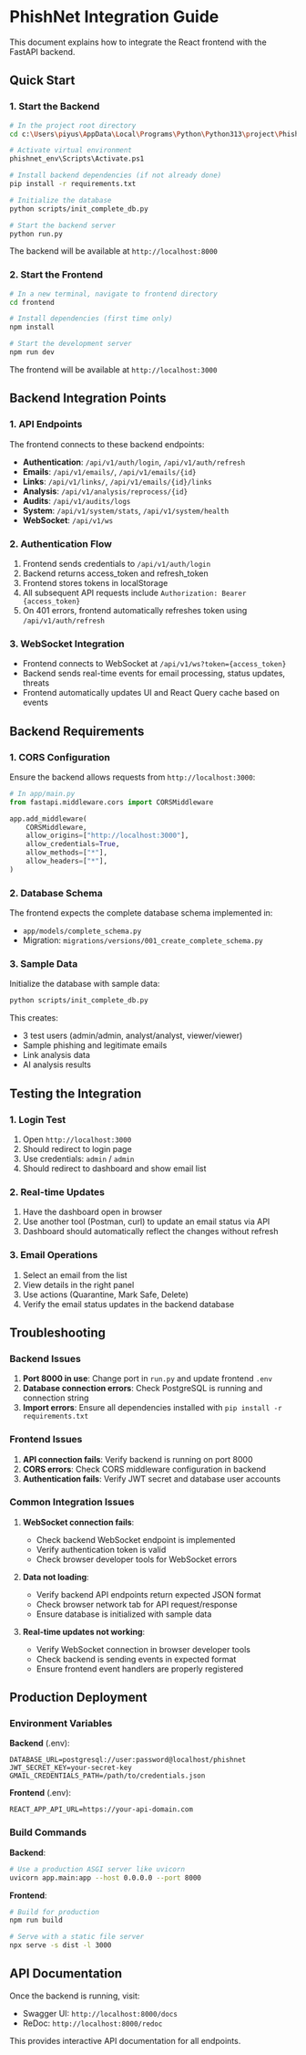 # PhishNet Integration Guide

This document explains how to integrate the React frontend with the FastAPI backend.

## Quick Start

### 1. Start the Backend

```bash
# In the project root directory
cd c:\Users\piyus\AppData\Local\Programs\Python\Python313\project\Phishnet

# Activate virtual environment
phishnet_env\Scripts\Activate.ps1

# Install backend dependencies (if not already done)
pip install -r requirements.txt

# Initialize the database
python scripts/init_complete_db.py

# Start the backend server
python run.py
```

The backend will be available at `http://localhost:8000`

### 2. Start the Frontend

```bash
# In a new terminal, navigate to frontend directory
cd frontend

# Install dependencies (first time only)
npm install

# Start the development server
npm run dev
```

The frontend will be available at `http://localhost:3000`

## Backend Integration Points

### 1. API Endpoints

The frontend connects to these backend endpoints:

- **Authentication**: `/api/v1/auth/login`, `/api/v1/auth/refresh`
- **Emails**: `/api/v1/emails/`, `/api/v1/emails/{id}`
- **Links**: `/api/v1/links/`, `/api/v1/emails/{id}/links`
- **Analysis**: `/api/v1/analysis/reprocess/{id}`
- **Audits**: `/api/v1/audits/logs`
- **System**: `/api/v1/system/stats`, `/api/v1/system/health`
- **WebSocket**: `/api/v1/ws`

### 2. Authentication Flow

1. Frontend sends credentials to `/api/v1/auth/login`
2. Backend returns access_token and refresh_token
3. Frontend stores tokens in localStorage
4. All subsequent API requests include `Authorization: Bearer {access_token}`
5. On 401 errors, frontend automatically refreshes token using `/api/v1/auth/refresh`

### 3. WebSocket Integration

- Frontend connects to WebSocket at `/api/v1/ws?token={access_token}`
- Backend sends real-time events for email processing, status updates, threats
- Frontend automatically updates UI and React Query cache based on events

## Backend Requirements

### 1. CORS Configuration

Ensure the backend allows requests from `http://localhost:3000`:

```python
# In app/main.py
from fastapi.middleware.cors import CORSMiddleware

app.add_middleware(
    CORSMiddleware,
    allow_origins=["http://localhost:3000"],
    allow_credentials=True,
    allow_methods=["*"],
    allow_headers=["*"],
)
```

### 2. Database Schema

The frontend expects the complete database schema implemented in:
- `app/models/complete_schema.py`
- Migration: `migrations/versions/001_create_complete_schema.py`

### 3. Sample Data

Initialize the database with sample data:

```bash
python scripts/init_complete_db.py
```

This creates:
- 3 test users (admin/admin, analyst/analyst, viewer/viewer)
- Sample phishing and legitimate emails
- Link analysis data
- AI analysis results

## Testing the Integration

### 1. Login Test

1. Open `http://localhost:3000`
2. Should redirect to login page
3. Use credentials: `admin` / `admin`
4. Should redirect to dashboard and show email list

### 2. Real-time Updates

1. Have the dashboard open in browser
2. Use another tool (Postman, curl) to update an email status via API
3. Dashboard should automatically reflect the changes without refresh

### 3. Email Operations

1. Select an email from the list
2. View details in the right panel
3. Use actions (Quarantine, Mark Safe, Delete)
4. Verify the email status updates in the backend database

## Troubleshooting

### Backend Issues

1. **Port 8000 in use**: Change port in `run.py` and update frontend `.env`
2. **Database connection errors**: Check PostgreSQL is running and connection string
3. **Import errors**: Ensure all dependencies installed with `pip install -r requirements.txt`

### Frontend Issues

1. **API connection fails**: Verify backend is running on port 8000
2. **CORS errors**: Check CORS middleware configuration in backend
3. **Authentication fails**: Verify JWT secret and database user accounts

### Common Integration Issues

1. **WebSocket connection fails**:
   - Check backend WebSocket endpoint is implemented
   - Verify authentication token is valid
   - Check browser developer tools for WebSocket errors

2. **Data not loading**:
   - Verify backend API endpoints return expected JSON format
   - Check browser network tab for API request/response
   - Ensure database is initialized with sample data

3. **Real-time updates not working**:
   - Verify WebSocket connection in browser developer tools
   - Check backend is sending events in expected format
   - Ensure frontend event handlers are properly registered

## Production Deployment

### Environment Variables

**Backend** (.env):
```
DATABASE_URL=postgresql://user:password@localhost/phishnet
JWT_SECRET_KEY=your-secret-key
GMAIL_CREDENTIALS_PATH=/path/to/credentials.json
```

**Frontend** (.env):
```
REACT_APP_API_URL=https://your-api-domain.com
```

### Build Commands

**Backend**:
```bash
# Use a production ASGI server like uvicorn
uvicorn app.main:app --host 0.0.0.0 --port 8000
```

**Frontend**:
```bash
# Build for production
npm run build

# Serve with a static file server
npx serve -s dist -l 3000
```

## API Documentation

Once the backend is running, visit:
- Swagger UI: `http://localhost:8000/docs`
- ReDoc: `http://localhost:8000/redoc`

This provides interactive API documentation for all endpoints.
